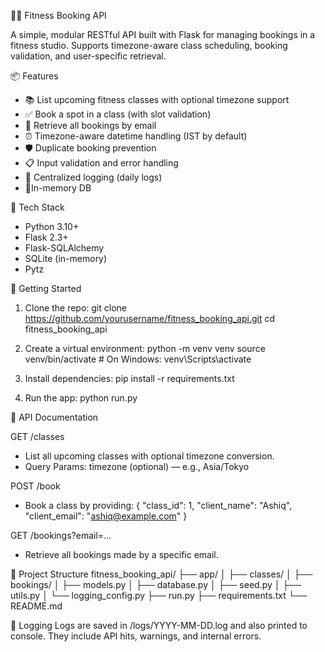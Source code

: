
🏋️‍♂️ Fitness Booking API

A simple, modular RESTful API built with Flask for managing bookings in a fitness studio. Supports timezone-aware class scheduling, booking validation, and user-specific retrieval.

📦 Features
- 📚 List upcoming fitness classes with optional timezone support
- ✅ Book a spot in a class (with slot validation)
- 📩 Retrieve all bookings by email
- ⏰ Timezone-aware datetime handling (IST by default)
- 🛡️ Duplicate booking prevention
- 📋 Input validation and error handling
- 📝 Centralized logging (daily logs)
- 🧪In-memory DB

🔧 Tech Stack
- Python 3.10+
- Flask 2.3+
- Flask-SQLAlchemy
- SQLite (in-memory)
- Pytz

🚀 Getting Started
1. Clone the repo:
   git clone https://github.com/yourusername/fitness_booking_api.git
   cd fitness_booking_api

2. Create a virtual environment:
   python -m venv venv
   source venv/bin/activate  # On Windows: venv\Scripts\activate

3. Install dependencies:
   pip install -r requirements.txt

4. Run the app:
   python run.py

📘 API Documentation

GET /classes
- List all upcoming classes with optional timezone conversion.
- Query Params: timezone (optional) — e.g., Asia/Tokyo

POST /book
- Book a class by providing:
  {
    "class_id": 1,
    "client_name": "Ashiq",
    "client_email": "ashiq@example.com"
  }

GET /bookings?email=...
- Retrieve all bookings made by a specific email.

📂 Project Structure
fitness_booking_api/
├── app/
│   ├── classes/
│   ├── bookings/
│   ├── models.py
│   ├── database.py
│   ├── seed.py
│   ├── utils.py
│   └── logging_config.py
├── run.py
├── requirements.txt
└── README.md

📁 Logging
Logs are saved in /logs/YYYY-MM-DD.log and also printed to console. They include API hits, warnings, and internal errors.
